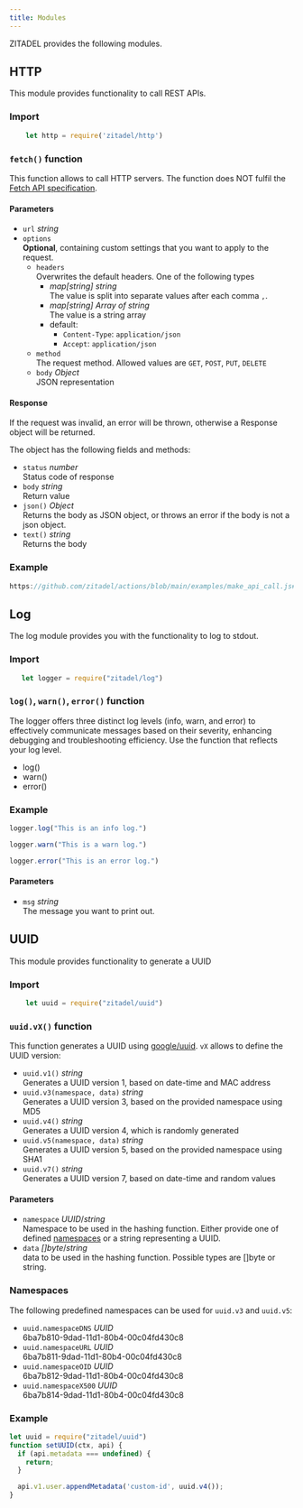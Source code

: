 ```yaml
---
title: Modules
---
```


ZITADEL provides the following modules.

## HTTP

This module provides functionality to call REST APIs.

### Import

```js
    let http = require('zitadel/http')
```

### `fetch()` function

This function allows to call HTTP servers. The function does NOT fulfil the [Fetch API specification](https://developer.mozilla.org/en-US/docs/Web/API/Fetch_API).

#### Parameters

- `url` *string*
- `options`  
  **Optional**, containing custom settings that you want to apply to the request.
  - `headers`  
    Overwrites the default headers. One of the following types
    - *map[string] string*  
      The value is split into separate values after each comma `,`.
    - *map[string] Array of string*  
      The value is a string array
    - default:
      - `Content-Type`: `application/json`
      - `Accept`: `application/json`
  - `method`  
    The request method. Allowed values are `GET`, `POST`, `PUT`, `DELETE`
  - `body` *Object*  
    JSON representation

#### Response

If the request was invalid, an error will be thrown, otherwise a Response object will be returned.

The object has the following fields and methods:

- `status` *number*  
  Status code of response
- `body` *string*  
  Return value
- `json()` *Object*  
  Returns the body as JSON object, or throws an error if the body is not a json object.
- `text()` *string*  
  Returns the body

### Example

```js reference
https://github.com/zitadel/actions/blob/main/examples/make_api_call.js#L10-L20
```

## Log

The log module provides you with the functionality to log to stdout.

### Import

```js
   let logger = require("zitadel/log")
```

### `log()`, `warn()`, `error()` function

The logger offers three distinct log levels (info, warn, and error) to effectively communicate messages based on their severity, enhancing debugging and troubleshooting efficiency.
Use the function that reflects your log level.

- log()
- warn()
- error()

### Example

```js
logger.log("This is an info log.")

logger.warn("This is a warn log.")

logger.error("This is an error log.")
```

#### Parameters

- `msg` *string*  
  The message you want to print out.

## UUID

This module provides functionality to generate a UUID

### Import

```js
    let uuid = require("zitadel/uuid")
```

### `uuid.vX()` function

This function generates a UUID using [google/uuid](https://github.com/google/uuid). `vX` allows to define the UUID version:

- `uuid.v1()` *string*  
  Generates a UUID version 1, based on date-time and MAC address
- `uuid.v3(namespace, data)` *string*  
  Generates a UUID version 3, based on the provided namespace using MD5
- `uuid.v4()` *string*  
  Generates a UUID version 4, which is randomly generated
- `uuid.v5(namespace, data)` *string*  
  Generates a UUID version 5, based on the provided namespace using SHA1
- `uuid.v7()` *string*  
  Generates a UUID version 7, based on date-time and random values

#### Parameters

- `namespace` *UUID*/*string*  
  Namespace to be used in the hashing function. Either provide one of defined [namespaces](#namespaces) or a string representing a UUID.
- `data` *[]byte*/*string*  
  data to be used in the hashing function. Possible types are []byte or string.

### Namespaces

The following predefined namespaces can be used for `uuid.v3` and `uuid.v5`:

- `uuid.namespaceDNS` *UUID*  
  6ba7b810-9dad-11d1-80b4-00c04fd430c8
- `uuid.namespaceURL` *UUID*  
  6ba7b811-9dad-11d1-80b4-00c04fd430c8
- `uuid.namespaceOID` *UUID*  
  6ba7b812-9dad-11d1-80b4-00c04fd430c8
- `uuid.namespaceX500` *UUID*  
  6ba7b814-9dad-11d1-80b4-00c04fd430c8

### Example
```js
let uuid = require("zitadel/uuid")
function setUUID(ctx, api) {
  if (api.metadata === undefined) {
    return;
  }

  api.v1.user.appendMetadata('custom-id', uuid.v4());
}
```
